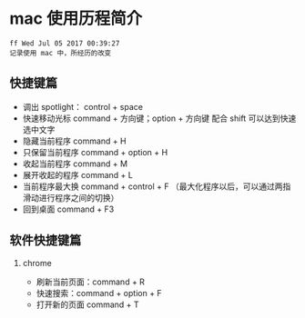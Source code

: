 # mac 使用历程简介

    ff Wed Jul 05 2017 00:39:27
    记录使用 mac 中，所经历的改变

## 快捷键篇

- 调出 spotlight： control + space
- 快速移动光标 command + 方向键；option + 方向键 配合 shift 可以达到快速选中文字
- 隐藏当前程序 command + H
- 只保留当前程序 command + option + H
- 收起当前程序 command + M
- 展开收起的程序 command + L
- 当前程序最大换 command + control + F （最大化程序以后，可以通过两指滑动进行程序之间的切换）
- 回到桌面 command + F3

## 软件快捷键篇

1. chrome

    - 刷新当前页面：command + R
    - 快速搜索：command + option + F
    - 打开新的页面 command + T